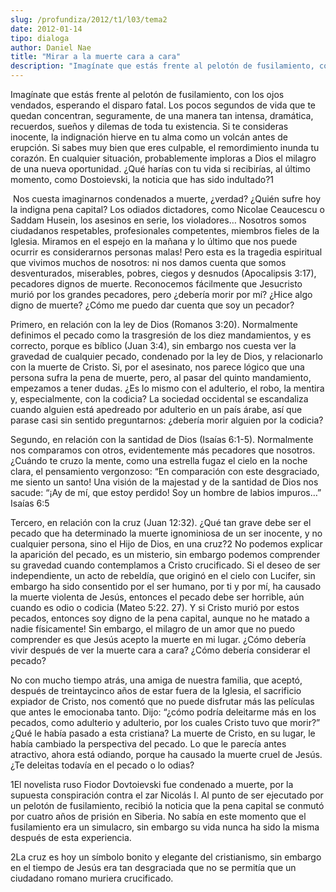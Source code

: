 ```yaml
---
slug: /profundiza/2012/t1/l03/tema2
date: 2012-01-14
tipo: dialoga
author: Daniel Nae
title: "Mirar a la muerte cara a cara"
description: "Imagínate que estás frente al pelotón de fusilamiento, con los ojos vendados,  esperando el disparo fatal. Los pocos segundos de vida que te quedan  concentran, seguramente, de una manera tan intensa, dramática, recuerdos,  sueños y dilemas de toda tu existencia. Si te conside..."
---
```


Imagínate que estás frente al pelotón de fusilamiento, con los ojos vendados, esperando el disparo fatal. Los pocos segundos de vida que te quedan concentran, seguramente, de una manera tan intensa, dramática, recuerdos, sueños y dilemas de toda tu existencia. Si te consideras inocente, la indignación hierve en tu alma como un volcán antes de erupción. Si sabes muy bien que eres culpable, el remordimiento inunda tu corazón. En cualquier situación, probablemente imploras a Dios el milagro de una nueva oportunidad. ¿Qué harías con tu vida si recibirías, al último momento, como Dostoievski, la noticia que has sido indultado?1

 Nos cuesta imaginarnos condenados a muerte, ¿verdad? ¿Quién sufre hoy la indigna pena capital? Los odiados dictadores, como Nicolae Ceaucescu o Saddam Husein, los asesinos en serie, los violadores… Nosotros somos ciudadanos respetables, profesionales competentes, miembros fieles de la Iglesia. Miramos en el espejo en la mañana y lo último que nos puede ocurrir es considerarnos personas malas! Pero esta es la tragedia espiritual que vivimos muchos de nosotros: ni nos damos cuenta que somos desventurados, miserables, pobres, ciegos y desnudos (Apocalipsis 3:17), pecadores dignos de muerte. Reconocemos fácilmente que Jesucristo murió por los grandes pecadores, pero ¿debería morir por mí? ¿Hice algo digno de muerte? ¿Cómo me puedo dar cuenta que soy un pecador?

Primero, en relación con la ley de Dios (Romanos 3:20). Normalmente definimos el pecado como la trasgresión de los diez mandamientos, y es correcto, porque es bíblico (Juan 3:4), sin embargo nos cuesta ver la gravedad de cualquier pecado, condenado por la ley de Dios, y relacionarlo con la muerte de Cristo. Si, por el asesinato, nos parece lógico que una persona sufra la pena de muerte, pero, al pasar del quinto mandamiento, empezamos a tener dudas. ¿Es lo mismo con el adulterio, el robo, la mentira y, especialmente, con la codicia? La sociedad occidental se escandaliza cuando alguien está apedreado por adulterio en un país árabe, así que parase casi sin sentido preguntarnos: ¿debería morir alguien por la codicia?

Segundo, en relación con la santidad de Dios (Isaías 6:1-5). Normalmente nos comparamos con otros, evidentemente más pecadores que nosotros. ¿Cuándo te cruzo la mente, como una estrella fugaz el cielo en la noche clara, el pensamiento vergonzoso: “En comparación con este desgraciado, me siento un santo! Una visión de la majestad y de la santidad de Dios nos sacude: “¡Ay de mí, que estoy perdido! Soy un hombre de labios impuros…” Isaías 6:5

Tercero, en relación con la cruz (Juan 12:32). ¿Qué tan grave debe ser el pecado que ha determinado la muerte ignominiosa de un ser inocente, y no cualquier persona, sino el Hijo de Dios, en una cruz?2 No podemos explicar la aparición del pecado, es un misterio, sin embargo podemos comprender su gravedad cuando contemplamos a Cristo crucificado. Si el deseo de ser independiente, un acto de rebeldía, que originó en el cielo con Lucifer, sin embargo ha sido consentido por el ser humano, por ti y por mí, ha causado la muerte violenta de Jesús, entonces el pecado debe ser horrible, aún cuando es odio o codicia (Mateo 5:22. 27). Y si Cristo murió por estos pecados, entonces soy digno de la pena capital, aunque no he matado a nadie físicamente! Sin embargo, el milagro de un amor que no puedo comprender es que Jesús acepto la muerte en mi lugar. ¿Cómo debería vivir después de ver la muerte cara a cara? ¿Cómo debería considerar el pecado?

No con mucho tiempo atrás, una amiga de nuestra familia, que aceptó, después de treintaycinco años de estar fuera de la Iglesia, el sacrificio expiador de Cristo, nos comentó que no puede disfrutar más las películas que antes le emocionaba tanto. Dijo: “¿cómo podría deleitarme más en los pecados, como adulterio y adulterio, por los cuales Cristo tuvo que morir?” ¿Qué le había pasado a esta cristiana? La muerte de Cristo, en su lugar, le había cambiado la perspectiva del pecado. Lo que le parecía antes atractivo, ahora está odiando, porque ha causado la muerte cruel de Jesús. ¿Te deleitas todavía en el pecado o lo odias?

1El novelista ruso Fiodor Dovtoievski fue condenado a muerte, por la supuesta conspiración contra el zar Nicolás I. Al punto de ser ejecutado por un pelotón de fusilamiento, recibió la noticia que la pena capital se conmutó por cuatro años de prisión en Siberia. No sabía en este momento que el fusilamiento era un simulacro, sin embargo su vida nunca ha sido la misma después de esta experiencia.

2La cruz es hoy un símbolo bonito y elegante del cristianismo, sin embargo en el tiempo de Jesús era tan desgraciada que no se permitía que un ciudadano romano muriera crucificado.

